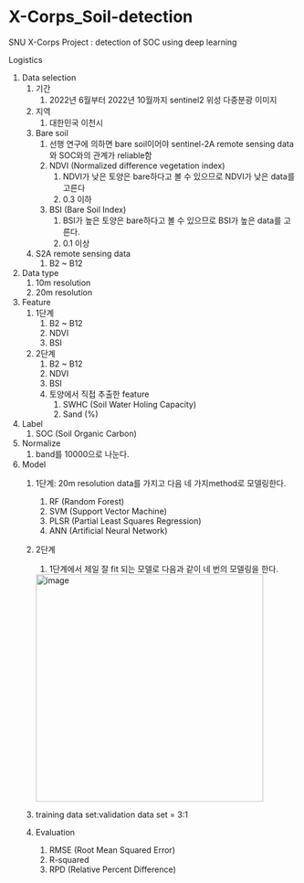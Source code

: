 # X-Corps_Soil-detection
SNU X-Corps Project : detection of SOC using deep learning 


Logistics

1. Data selection
    1. 기간
        1. 2022년 6월부터 2022년 10월까지 sentinel2 위성 다중분광 이미지
    2. 지역
        1. 대한민국 이천시  
    3. Bare soil
        1. 선행 연구에 의하면 bare soil이어야 sentinel-2A remote sensing data와 SOC와의 관계가 reliable함
        2. NDVI (Normalized difference vegetation index)
            1. NDVI가 낮은 토양은 bare하다고 볼 수 있으므로 NDVI가 낮은 data를 고른다
            2. 0.3 이하
        3. BSI (Bare Soil Index)
            1. BSI가 높은 토양은 bare하다고 볼 수 있으므로 BSI가 높은 data를 고른다.
            2. 0.1 이상
    4. S2A remote sensing data
        1. B2 ~ B12
2. Data type
    1. 10m resolution
    2. 20m resolution
3. Feature
    1. 1단계
        1. B2 ~ B12
        2. NDVI
        3. BSI
    2. 2단계
        1. B2 ~ B12
        2. NDVI
        3. BSI
        4. 토양에서 직접 추출한 feature
            1. SWHC (Soil Water Holing Capacity)
            2. Sand (%)
4. Label
    1. SOC (Soil Organic Carbon)
6. Normalize
    1. band를 10000으로 나눈다.
7. Model
    1. 1단계: 20m resolution data를 가지고 다음 네 가지method로 모델링한다.
        1. RF (Random Forest)
        2. SVM (Support Vector Machine)
        3. PLSR (Partial Least Squares Regression)
        4. ANN (Artificial Neural Network)
    2. 2단계
        1. 1단계에서 제일 잘 fit 되는 모델로 다음과 같이 네 번의 모델링을 한다.
        
        <img width="398" alt="image" src="https://user-images.githubusercontent.com/63593428/199702219-f815e88a-d5fa-43b0-b08d-529329d61ace.png">
        
    3. training data set:validation data set =  3:1
    4. Evaluation
        1. RMSE (Root Mean Squared Error)
        2. R-squared
        3. RPD (Relative Percent Difference)

    
        	
